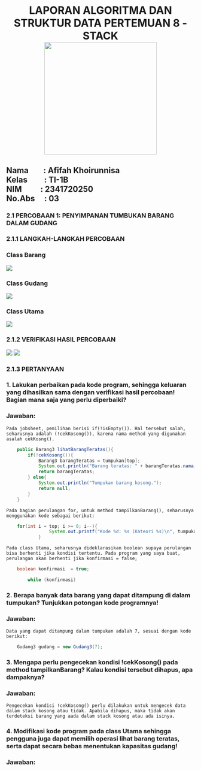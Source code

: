 <h1 align="center">LAPORAN ALGORITMA DAN STRUKTUR DATA
PERTEMUAN  8 - STACK

<br>
<img src="picture/logopolinema.png" height="300">
</h1>

<h2>Nama &nbsp;&nbsp;&nbsp;&nbsp;&nbsp;&nbsp;&nbsp;:&nbsp;Afifah Khoirunnisa
<br>
Kelas &nbsp;&nbsp;&nbsp;&nbsp;&nbsp;&nbsp;&nbsp;&nbsp;:&nbsp;TI-1B
<br>
NIM&nbsp;&nbsp;&nbsp;&nbsp;&nbsp;&nbsp;&nbsp;&nbsp;&nbsp;&nbsp;:&nbsp;2341720250
<br>
No.Abs&nbsp;&nbsp;&nbsp;&nbsp;&nbsp;:&nbsp;03</h2>

### 2.1 PERCOBAAN 1: PENYIMPANAN TUMBUKAN BARANG DALAM GUDANG
### 2.1.1 LANGKAH-LANGKAH PERCOBAAN
### Class Barang
<img src="picture/code - Barang3.png">

### Class Gudang
<img src="picture/code - Gudang3.png">

### Class Utama
<img src="picture/code - Utama.png">

### 2.1.2 VERIFIKASI HASIL PERCOBAAN
<img src="picture/output - Barang 1.png">
<img src="picture/output - Barang 2.png">

### 2.1.3 PERTANYAAN
### 1. Lakukan perbaikan pada kode program, sehingga keluaran yang dihasilkan sama dengan verifikasi hasil percobaan! Bagian mana saja yang perlu diperbaiki?
### Jawaban:
    Pada jobsheet, pemilihan berisi if(!isEmpty()). Hal tersebut salah, seharusnya adalah (!cekKosong()), karena nama method yang digunakan asalah cekKosng().
```java
    public Barang3 lihatBarangTeratas(){
        if(!cekKosong()){
            Barang3 barangTeratas = tumpukan[top];
            System.out.println("Barang teratas: " + barangTeratas.nama);
            return barangTeratas;
        } else{
            System.out.println("Tumpukan barang kosong.");
            return null;
        }
    }
```
    Pada bagian perulangan for, untuk method tampilkanBarang(), seharusnya menggunakan kode sebagai berikut:
```java
    for(int i = top; i >= 0; i--){
                System.out.printf("Kode %d: %s (Kateori %s)\n", tumpukan[i].kode, tumpukan[i].nama, tumpukan[i].kategori);
            }
```
    Pada class Utama, seharusnya dideklarasikan boolean supaya perulangan bisa berhenti jika kondisi tertentu. Pada program yang saya buat, perulangan akan berhenti jika konfirmasi = false;
```java
    boolean konfirmasi  = true;

        while (konfirmasi)
```

### 2. Berapa banyak data barang yang dapat ditampung di dalam tumpukan? Tunjukkan potongan kode programnya!
### Jawaban: 
    Data yang dapat ditampung dalam tumpukan adalah 7, sesuai dengan kode berikut:
```java
    Gudang3 gudang = new Gudang3(7);
```

### 3. Mengapa perlu pengecekan kondisi !cekKosong() pada method tampilkanBarang? Kalau kondisi tersebut dihapus, apa dampaknya?
### Jawaban:
    Pengecekan kondisi !cekKosong() perlu dilakukan untuk mengecek data dalam stack kosong atau tidak. Apabila dihapus, maka tidak akan terdeteksi barang yang aada dalam stack kosong atau ada isinya.
    
### 4. Modifikasi kode program pada class Utama sehingga pengguna juga dapat memilih operasi lihat barang teratas, serta dapat secara bebas menentukan kapasitas gudang!
### Jawaban: 
